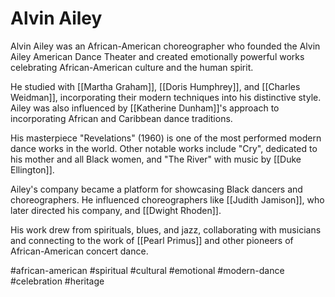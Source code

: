 # Alvin Ailey

Alvin Ailey was an African-American choreographer who founded the Alvin Ailey American Dance Theater and created emotionally powerful works celebrating African-American culture and the human spirit.

He studied with [[Martha Graham]], [[Doris Humphrey]], and [[Charles Weidman]], incorporating their modern techniques into his distinctive style. Ailey was also influenced by [[Katherine Dunham]]'s approach to incorporating African and Caribbean dance traditions.

His masterpiece "Revelations" (1960) is one of the most performed modern dance works in the world. Other notable works include "Cry", dedicated to his mother and all Black women, and "The River" with music by [[Duke Ellington]].

Ailey's company became a platform for showcasing Black dancers and choreographers. He influenced choreographers like [[Judith Jamison]], who later directed his company, and [[Dwight Rhoden]].

His work drew from spirituals, blues, and jazz, collaborating with musicians and connecting to the work of [[Pearl Primus]] and other pioneers of African-American concert dance.

#african-american #spiritual #cultural #emotional #modern-dance #celebration #heritage